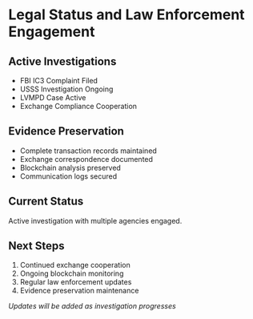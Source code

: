# Legal Status and Law Enforcement Engagement

## Active Investigations
- FBI IC3 Complaint Filed
- USSS Investigation Ongoing
- LVMPD Case Active
- Exchange Compliance Cooperation

## Evidence Preservation
- Complete transaction records maintained
- Exchange correspondence documented
- Blockchain analysis preserved
- Communication logs secured

## Current Status
Active investigation with multiple agencies engaged.

## Next Steps
1. Continued exchange cooperation
2. Ongoing blockchain monitoring
3. Regular law enforcement updates
4. Evidence preservation maintenance

*Updates will be added as investigation progresses*
